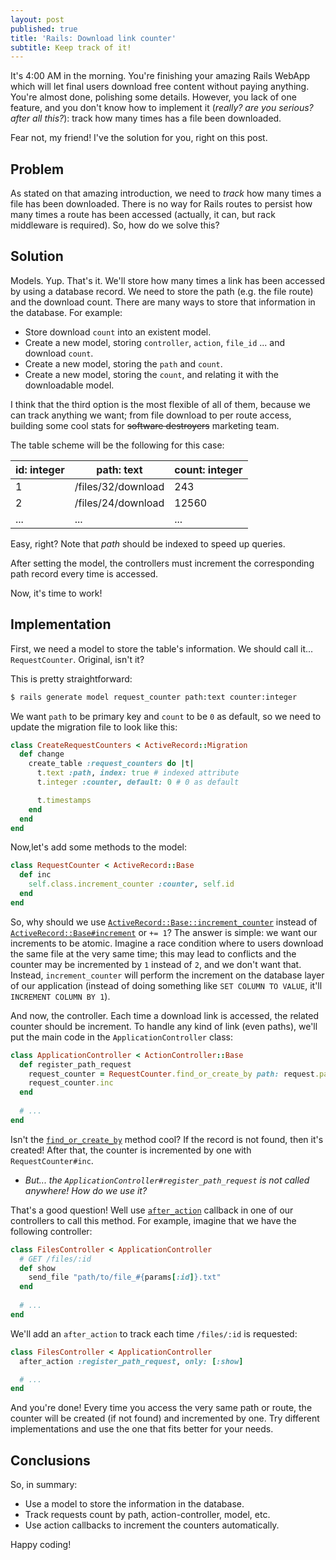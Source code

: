```yaml
---
layout: post
published: true
title: 'Rails: Download link counter'
subtitle: Keep track of it!
---
```

It's 4:00 AM in the morning. You're finishing your amazing Rails WebApp which will let final users download free content without paying anything. You're almost done, polishing some details. However, you lack of one feature, and you don't know how to implement it (*really? are you serious? after all this?*): track how many times has a file been downloaded.

Fear not, my friend! I've the solution for you, right on this post.

## Problem

As stated on that amazing introduction, we need to *track* how many times a file has been downloaded. There is no way for Rails routes to persist how many times a route has been accessed (actually, it can, but rack middleware is required). So, how do we solve this?

## Solution

Models. Yup. That's it. We'll store how many times a link has been accessed by using a database record. We need to store the path (e.g. the file route) and the download count. There are many ways to store that information in the database. For example:

- Store download `count` into an existent model.
- Create a new model, storing `controller`, `action`, `file_id` ... and download `count`.
- Create a new model, storing the `path` and `count`.
- Create a new model, storing the `count`, and relating it with the downloadable model.

I think that the third option is the most flexible of all of them, because we can track anything we want; from file download to per route access, building some cool stats for ~~software destroyers~~ marketing team.

The table scheme will be the following for this case:

| id: integer | path: text       | count: integer |
| ----------- | ------------------ | -------------- |
|           1 | /files/32/download |            243 |
|           2 | /files/24/download |          12560 |
|         ... |                ... |            ... |

Easy, right? Note that *path* should be indexed to speed up queries.

After setting the model, the controllers must increment the corresponding path record every time is accessed.

Now, it's time to work!

## Implementation

First, we need a model to store the table's information. We should call it... `RequestCounter`. Original, isn't it?

This is pretty straightforward:

```sh
$ rails generate model request_counter path:text counter:integer
```

We want `path` to be primary key and `count` to be `0` as default, so we need to update the migration file to look like this:

```rb
class CreateRequestCounters < ActiveRecord::Migration
  def change
    create_table :request_counters do |t|
      t.text :path, index: true # indexed attribute
      t.integer :counter, default: 0 # 0 as default

      t.timestamps
    end
  end
end
```

Now,let's add some methods to the model:

```rb
class RequestCounter < ActiveRecord::Base
  def inc
    self.class.increment_counter :counter, self.id
  end
end
```

So, why should we use [`ActiveRecord::Base::increment_counter`](http://apidock.com/rails/ActiveRecord/Base/increment_counter/class) instead of [`ActiveRecord::Base#increment`](http://apidock.com/rails/ActiveRecord/Base/increment) or `+= 1`? The answer  is simple: we want our increments to be atomic. Imagine a race condition where to users download the same file at the very same time; this may lead to conflicts and the counter may be incremented by `1` instead of `2`, and we don't want that. Instead, `increment_counter` will perform the increment on the database layer of our application (instead of doing something like `SET COLUMN TO VALUE`, it'll `INCREMENT COLUMN BY 1`).

And now, the controller. Each time a download link is accessed, the related counter should be increment. To handle any kind of link (even paths), we'll put the main code in the `ApplicationController` class:

```rb
class ApplicationController < ActionController::Base
  def register_path_request
    request_counter = RequestCounter.find_or_create_by path: request.path
    request_counter.inc
  end
  
  # ...
end
```

Isn't the [`find_or_create_by`](http://apidock.com/rails/v4.0.2/ActiveRecord/Relation/find_or_create_by) method cool? If the record is not found, then it's created! After that, the counter is incremented by one with `RequestCounter#inc`.

- *But... the `ApplicationController#register_path_request` is not called anywhere! How do we use it?*

That's a good question! Well use [`after_action`](http://apidock.com/rails/v4.0.2/AbstractController/Callbacks/ClassMethods/after_action) callback in one of our controllers to call this method. For example, imagine that we have the following controller:

```rb
class FilesController < ApplicationController
  # GET /files/:id
  def show
    send_file "path/to/file_#{params[:id]}.txt"
  end
  
  # ...
end
```

We'll add an `after_action` to track each time `/files/:id` is requested:

```rb
class FilesController < ApplicationController
  after_action :register_path_request, only: [:show]

  # ...
end
```

And you're done! Every time you access the very same path or route, the counter will be created (if not found) and incremented by one. Try different implementations and use the one that fits better for your needs.

## Conclusions

So, in summary:

- Use a model to store the information in the database.
- Track requests count by path, action-controller, model, etc.
- Use action callbacks to increment the counters automatically.

Happy coding!
